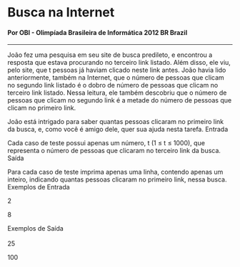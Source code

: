 <h1>Busca na Internet</h1>
<h4>Por OBI - Olimpíada Brasileira de Informática 2012 BR Brazil</h4>
<hr>


João fez uma pesquisa em seu site de busca predileto, e encontrou a resposta que estava procurando no terceiro link listado. Além disso, ele viu, pelo site, que t pessoas já haviam clicado neste link antes. João havia lido anteriormente, também na Internet, que o número de pessoas que clicam no segundo link listado é o dobro de número de pessoas que clicam no terceiro link listado. Nessa leitura, ele também descobriu que o número de pessoas que clicam no segundo link é a metade do número de pessoas que clicam no primeiro link.

João está intrigado para saber quantas pessoas clicaram no primeiro link da busca, e, como você é amigo dele, quer sua ajuda nesta tarefa.
Entrada

Cada caso de teste possui apenas um número, t (1 ≤ t ≤ 1000), que representa o número de pessoas que clicaram no terceiro link da busca.
Saída

Para cada caso de teste imprima apenas uma linha, contendo apenas um inteiro, indicando quantas pessoas clicaram no primeiro link, nessa busca.
<br> Exemplos de Entrada 

2

8<br>

Exemplos de Saída<br><br>
25

100